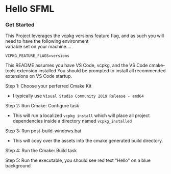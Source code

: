 # Hello SFML

### Get Started

This Project leverages the vcpkg versions feature flag, and as such you will need to have the following environment \
variable set on your machine....

```
VCPKG_FEATURE_FLAGS=versions
```

This README assumes you have VS Code, vcpkg, and the VS Code cmake-tools extension installed
You should be prompted to install all recommended extensions on VS Code startup.

Step 1: Choose your perferred Cmake Kit

- I typically use `Visual Studio Community 2019 Release - amd64`

Step 2: Run Cmake: Configure task

- This will run a localized `vcpkg install` which will place all project dependencies inside a directory
  named `vcpkg_installed`

Step 3: Run post-build-windows.bat

- This will copy over the assets into the cmake generated build directory.

Step 4: Run the Cmake: Build task

Step 5: Run the executable, you should see red text "Hello" on a blue background
